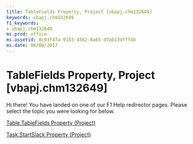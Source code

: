 ```yaml
---
title: TableFields Property, Project [vbapj.chm132649]
keywords: vbapj.chm132649
f1_keywords:
- vbapj.chm132649
ms.prod: office
ms.assetid: 8c03f47a-91b3-4382-8a65-d7ab134fff4b
ms.date: 06/08/2017
---
```



# TableFields Property, Project [vbapj.chm132649]

Hi there! You have landed on one of our F1 Help redirector pages. Please select the topic you were looking for below.

[Table.TableFields Property (Project)](http://msdn.microsoft.com/library/2db4b5fd-6238-b4ab-dc9f-5de991eaad8e%28Office.15%29.aspx)

[Task.StartSlack Property (Project)](http://msdn.microsoft.com/library/0a777363-9535-31b3-c24b-729a53b83190%28Office.15%29.aspx)


